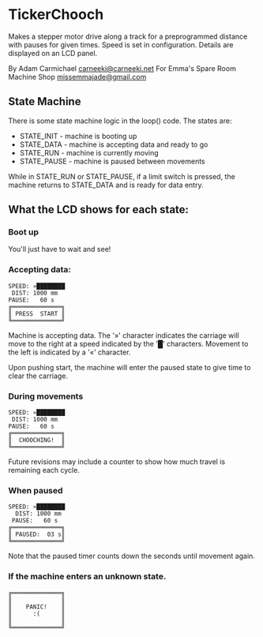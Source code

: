 # TickerChooch

Makes a stepper motor drive along a track for a preprogrammed distance with
pauses for given times. Speed is set in configuration. Details are displayed on
an LCD panel.

By Adam Carmichael <carneeki@carneeki.net>
For Emma's Spare Room Machine Shop <missemmajade@gmail.com>

## State Machine
There is some state machine logic in the loop() code. The states are:
* STATE_INIT  - machine is booting up
* STATE_DATA  - machine is accepting data and ready to go
* STATE_RUN   - machine is currently moving
* STATE_PAUSE - machine is paused between movements

While in STATE_RUN or STATE_PAUSE, if a limit switch is pressed, the machine
returns to STATE_DATA and is ready for data entry.

## What the LCD shows for each state:
### Boot up
You'll just have to wait and see!

### Accepting data:
```
SPEED: »████████
 DIST: 1000 mm
PAUSE:   60 s
╔══════════════╗
║ PRESS  START ║
╚══════════════╝
```
Machine is accepting data. The '»' character indicates the carriage will move
to the right at a speed indicated by the '█' characters. Movement to the left
is indicated by a '«' character.

Upon pushing start, the machine will enter the paused state to give time to
clear the carriage.

### During movements
```
SPEED: »████████
 DIST: 1000 mm
PAUSE:   60 s
╔══════════════╗
║  CHOOCHING!  ║
╚══════════════╝
```
Future revisions may include a counter to show how much travel is remaining
each cycle.

### When paused
```
SPEED: »████████
  DIST: 1000 mm
 PAUSE:   60 s
╔══════════════╗
║ PAUSED:  03 s║
╚══════════════╝
```
Note that the paused timer counts down the seconds until movement again.


### If the machine enters an unknown state.
```
╔══════════════╗
║              ║
║    PANIC!    ║
║      :(      ║
║              ║
╚══════════════╝
```
